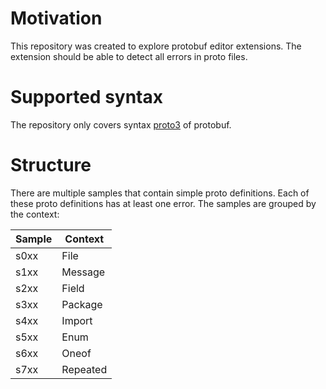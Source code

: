 # Motivation
This repository was created to explore protobuf editor extensions. The extension should be able to detect all errors in proto files.

# Supported syntax
The repository only covers syntax [proto3](https://protobuf.dev/programming-guides/proto3/) of protobuf.

# Structure
There are multiple samples that contain simple proto definitions. Each of these proto definitions has at least one error. The samples are grouped by the context:

| Sample | Context  |
|--------|----------|
| s0xx   | File     |
| s1xx   | Message  |
| s2xx   | Field    |
| s3xx   | Package  |
| s4xx   | Import   |
| s5xx   | Enum     |
| s6xx   | Oneof    |
| s7xx   | Repeated |